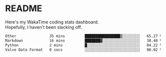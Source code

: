 # README

Here's my WakaTime coding stats dashboard.  
Hopefully, I haven't been slacking off.

<!--START_SECTION:waka-->

```txt
Other               35 mins         ████████████████▒░░░░░░░░   65.27 %
Markdown            16 mins         ███████▓░░░░░░░░░░░░░░░░░   30.48 %
Python              2 mins          █░░░░░░░░░░░░░░░░░░░░░░░░   04.22 %
Valve Data Format   0 secs          ░░░░░░░░░░░░░░░░░░░░░░░░░   00.02 %
```

<!--END_SECTION:waka-->